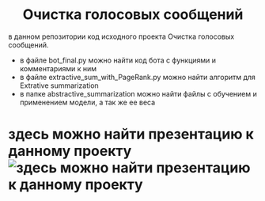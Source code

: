 
<h1 align="center">Очистка голосовых сообщений</h1>

 
в данном репозитории код исходного проекта Очистка голосовых сообщений.
- в файле bot_final.py можно найти код бота с функциями и комментариями к ним
- в файле extractive_sum_with_PageRank.py можно найти алгоритм для Extrative summarization 
- в папке abstractive_summarization можно найти файлы с обучением и применением модели, а так же ее веса


<h1 <a href="https://docs.google.com/presentation/d/1DI4WnABfySfZjHbluGKmFql4veC56LSX/edit?usp=sharing&ouid=115599291237726136818&rtpof=true&sd=true" target="_blank">здесь можно найти презентацию к данному проекту</a> 

<img src="https://docs.google.com/presentation/d/1DI4WnABfySfZjHbluGKmFql4veC56LSX/edit?usp=sharing&ouid=115599291237726136818&rtpof=true&sd=true" alt="здесь можно найти презентацию к данному проекту">
